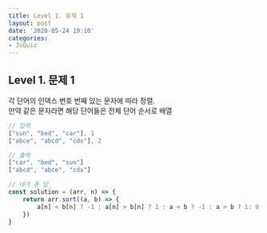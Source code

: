 ```yaml
---
title: Level 1. 문제 1
layout: post
date: '2020-05-24 19:10'
categories:
- JsQuiz
---
```


## Level 1. 문제 1

각 단어의 인덱스 번호 번째 있는 문자에 따라 정렬.  
만약 같은 문자라면 해당 단어들은 전체 단어 순서로 배열

```javascript
// 입력
["sun", "bed", "car"], 1
["abce", "abcd", "cdx"], 2

// 출력
["car", "bed", "sun"]
["abcd", "abce", "cdx"]
```

```javascript
// 내가 푼 답
const solution = (arr, n) => {
    return arr.sort((a, b) => {
        a[n] < b[n] ? -1 : a[n] > b[n] ? 1 : a < b ? -1 : a > b ? 1: 0;
    })
}
```